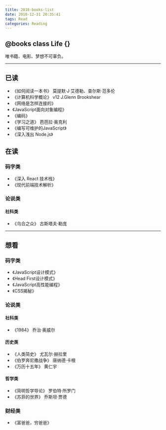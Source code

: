 ```yaml
---
title: 2018-books-list
date: 2018-12-31 20:35:41
tags: Read
categories: Reading
---
```


## @books class Life {}
唯书籍、电影、梦想不可辜负。
<!-- more -->

***

## 已读
- 《如何阅读一本书》 莫提默·J·艾德勒、查尔斯·范多伦
- 《计算机科学概论》 v12 J.Glenn Brookshear
- 《网络是怎样连接的》
- 《JavaScript面向对象编程》
- 《编码》
- 《学习之道》 芭芭拉·奥克利
- 《编写可维护的JavaScript》
- 《深入浅出 Node.js》

## 在读
### 码字类
- 《深入 React 技术栈》
- 《现代前端技术解析》

### 论说类
#### 社科类
- 《乌合之众》 古斯塔夫·勒庞

***

## 想看
### 码字类
- 《JavaScript设计模式》
- 《Head First设计模式》
- 《JavaScript高性能编程》
- 《CSS揭秘》

### 论说类
#### 社科类
- 《1984》 乔治·奥威尔

#### 历史类
- 《人类简史》 尤瓦尔·赫拉里
- 《伯罗奔尼撒战争》 唐纳德·卡根
- 《万历十五年》 黄仁宇

#### 哲学类
- 《简明哲学导论》 罗伯特·所罗门
- 《苏菲的世界》 乔斯坦·贾德

### 财经类
- 《富爸爸，穷爸爸》
